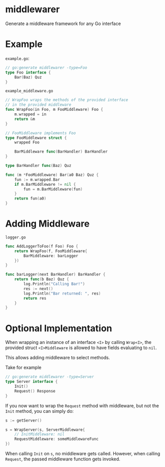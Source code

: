 # middlewarer
Generate a middleware framework for any Go interface

# Example

`example.go`:
```go
// go:generate middlewarer -type=Foo
type Foo interface {
    Bar(Baz) Quz
}
```

`example_middleware.go`
```go
// WrapFoo wraps the methods of the provided interface
// in the provided middleware
func WrapFoo(in Foo, m FooMiddleware) Foo {
    m.wrapped = in
    return &m
}

// FooMiddleware implements Foo
type FooMiddleware struct {
    wrapped Foo

    BarMiddleware func(BarHandler) BarHandler
}

type BarHandler func(Baz) Quz

func (m *FooMiddleware) Bar(a0 Baz) Quz {
    fun := m.wrapped.Bar
    if m.BarMiddleware != nil {
        fun = m.BarMiddleware(fun)
    }
    return fun(a0)
}
```

# Adding Middleware

`logger.go`
```go
func AddLoggerToFoo(f Foo) Foo {
    return WrapFoo(f, FooMiddleware{
        BarMiddleware: barLogger
    })
}

func barLogger(next BarHandler) BarHandler {
    return func(b Baz) Quz {
        log.Println("Calling Bar!")
        res := next()
        log.Println("Bar returned: ", res)
        return res
    }
}
```

# Optional Implementation

When wrapping an instance of an interface `<I>` by calling `Wrap<I>`, the provided struct `<I>Middleware` is allowed to have fields evaluating to `nil`.

This allows adding middleware to select methods.

Take for example 

```go
// go:generate middlewarer -type=Server
type Server interface {
    Init()
    Request() Response
}
```

If you now want to wrap the `Request` method with middleware, but not the `Init` method, you can simply do:

```go
s := getServer()

s = WrapServer(s, ServerMiddleware{
    // InitMiddleware: nil
    RequestMiddleware: someMiddlewareFunc
})
```

When calling `Init` on `s`, no middleware gets called.
However, when calling `Request`, the passed middleware function gets invoked.